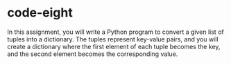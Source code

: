 # code-eight
In this assignment, you will write a Python program to convert a given list of tuples into a dictionary. The tuples represent key-value pairs, and you will create a dictionary where the first element of each tuple becomes the key, and the second element becomes the corresponding value.   
